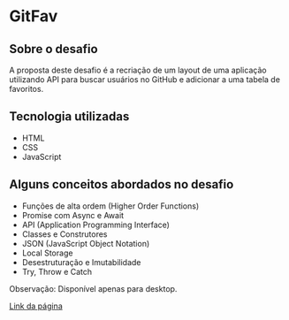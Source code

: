 # GitFav

## Sobre o desafio

A proposta deste desafio é a recriação de um layout de uma aplicação utilizando API para buscar usuários no GitHub e adicionar a uma tabela de favoritos.

## Tecnologia utilizadas

- HTML
- CSS
- JavaScript

## Alguns conceitos abordados no desafio

- Funções de alta ordem (Higher Order Functions)
- Promise com Async e Await
- API (Application Programming Interface)
- Classes e Construtores
- JSON (JavaScript Object Notation)
- Local Storage
- Desestruturação e Imutabilidade
- Try, Throw e Catch

Observação: Disponível apenas para desktop.

<a href="https://leosignori.github.io/GitFav/">Link da página</a>